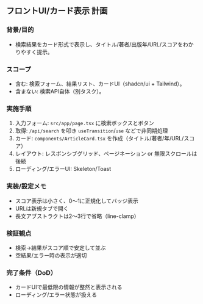 ## フロントUI/カード表示 計画

### 背景/目的
- 検索結果をカード形式で表示し、タイトル/著者/出版年/URL/スコアをわかりやすく提示。

### スコープ
- 含む: 検索フォーム、結果リスト、カードUI（shadcn/ui + Tailwind）。
- 含まない: 検索API自体（別タスク）。

### 実施手順
1. 入力フォーム: `src/app/page.tsx` に検索ボックスとボタン
2. 取得: `/api/search` を叩き `useTransition`/`use` などで非同期処理
3. カード: `components/ArticleCard.tsx` を作成（タイトル/著者/年/URL/スコア）
4. レイアウト: レスポンシブグリッド、ページネーション or 無限スクロールは後続
5. ローディング/エラーUI: Skeleton/Toast

### 実装/設定メモ
- スコア表示は小さく、0〜1に正規化してバッジ表示
- URLは新規タブで開く
- 長文アブストラクトは2〜3行で省略（line-clamp）

### 検証観点
- 検索→結果がスコア順で安定して並ぶ
- 空結果/エラー時の表示が適切

### 完了条件（DoD）
- カードUIで最低限の情報が整然と表示される
- ローディング/エラー状態が扱える


